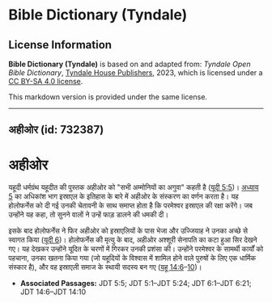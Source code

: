 # Bible Dictionary (Tyndale)

## License Information

**Bible Dictionary (Tyndale)** is based on and adapted from: _Tyndale Open Bible Dictionary_, [Tyndale House Publishers](https://tyndaleopenresources.com/), 2023, which is licensed under a [CC BY-SA 4.0 license](https://creativecommons.org/licenses/by-sa/4.0/legalcode.en).

This markdown version is provided under the same license.



--------------------------------

## अहीओर (id: 732387)

अहीओर
=====

यहूदी धर्मग्रंथ यहूदीत की पुस्तक अहीओर को "सभी अम्मोनियों का अगुवा" कहती है ([यूदी 5:5](https://ref.ly/Jdt5:5))। [अध्याय 5](https://ref.ly/Jdt5:1-Jdt5:24) का अधिकांश भाग इस्राएल के इतिहास के बारे में अहीओर के संस्करण का वर्णन करता है। यह होलोफर्नेस को दी गई उनकी चेतावनी के साथ समाप्त होता है कि परमेश्वर इस्राएल की रक्षा करेंगे। जब उन्होंने यह कहा, तो सुनने वालों ने उन्हें फाड़ डालने की धमकी दी।

इसके बाद होलोफर्नेस ने फिर अहीओर को इस्राएलियों के पास भेजा और उज्जियाह ने उनका अच्छे से स्वागत किया ([यूदी 6](https://ref.ly/Jdt6:1-Jdt6:21))। होलोफर्नेस की मृत्यु के बाद, अहीओर अश्शूरी सेनापति का कटा हुआ सिर देखने गए। यह देखकर उन्होंने यूदित के चरणों में गिरकर उनकी प्रशंसा की। उन्होंने परमेश्वर के सामर्थी कार्यों को पहचाना, उनका खतना किया गया (जो यहूदियों के विश्वास में शामिल होने वाले पुरुषों के लिए एक धार्मिक संस्कार है), और वह इस्राएली समाज के स्थायी सदस्य बन गए ([यहू 14:6](https://ref.ly/Jdt14:6-Jdt14:10)–[10](https://ref.ly/Jdt14:6-Jdt14:10))।

* **Associated Passages:** JDT 5:5; JDT 5:1–JDT 5:24; JDT 6:1–JDT 6:21; JDT 14:6–JDT 14:10

